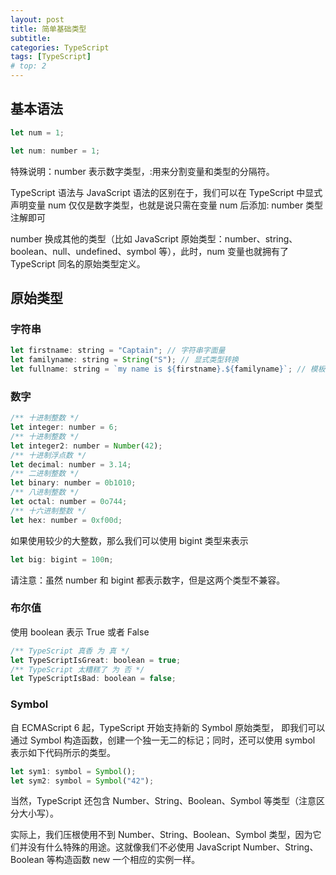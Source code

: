 ```yaml
---
layout: post
title: 简单基础类型
subtitle:
categories: TypeScript
tags: [TypeScript]
# top: 2
---
```


## 基本语法

```javascript
let num = 1;

let num: number = 1;
```

特殊说明：number 表示数字类型，:用来分割变量和类型的分隔符。

TypeScript 语法与 JavaScript 语法的区别在于，我们可以在 TypeScript 中显式声明变量 num 仅仅是数字类型，也就是说只需在变量 num 后添加: number 类型注解即可

number 换成其他的类型（比如 JavaScript 原始类型：number、string、boolean、null、undefined、symbol 等），此时，num 变量也就拥有了 TypeScript 同名的原始类型定义。

## 原始类型

### 字符串

```javascript
let firstname: string = "Captain"; // 字符串字面量
let familyname: string = String("S"); // 显式类型转换
let fullname: string = `my name is ${firstname}.${familyname}`; // 模板字符串
```

### 数字

```javascript
/** 十进制整数 */
let integer: number = 6;
/** 十进制整数 */
let integer2: number = Number(42);
/** 十进制浮点数 */
let decimal: number = 3.14;
/** 二进制整数 */
let binary: number = 0b1010;
/** 八进制整数 */
let octal: number = 0o744;
/** 十六进制整数 */
let hex: number = 0xf00d;
```

如果使用较少的大整数，那么我们可以使用 bigint 类型来表示

```javascript
let big: bigint = 100n;
```

请注意：虽然 number 和 bigint 都表示数字，但是这两个类型不兼容。

### 布尔值

使用 boolean 表示 True 或者 False

```javascript
/** TypeScript 真香 为 真 */
let TypeScriptIsGreat: boolean = true;
/** TypeScript 太糟糕了 为 否 */
let TypeScriptIsBad: boolean = false;
```

### Symbol

自 ECMAScript 6 起，TypeScript 开始支持新的 Symbol 原始类型， 即我们可以通过 Symbol 构造函数，创建一个独一无二的标记；同时，还可以使用 symbol 表示如下代码所示的类型。

```javascript
let sym1: symbol = Symbol();
let sym2: symbol = Symbol("42");
```

当然，TypeScript 还包含 Number、String、Boolean、Symbol 等类型（注意区分大小写）。

实际上，我们压根使用不到 Number、String、Boolean、Symbol 类型，因为它们并没有什么特殊的用途。这就像我们不必使用 JavaScript Number、String、Boolean 等构造函数 new 一个相应的实例一样。
